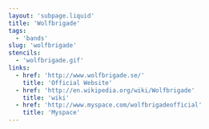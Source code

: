 ```yaml
---
layout: 'subpage.liquid'
title: 'Wolfbrigade'
tags:
  - 'bands'
slug: 'wolfbrigade'
stencils:
  - 'wolfbrigade.gif'
links:
  - href: 'http://www.wolfbrigade.se/'
    title: 'Official Website'
  - href: 'http://en.wikipedia.org/wiki/Wolfbrigade'
    title: 'wiki'
  - href: 'http://www.myspace.com/wolfbrigadeofficial'
    title: 'Myspace'
---
```

